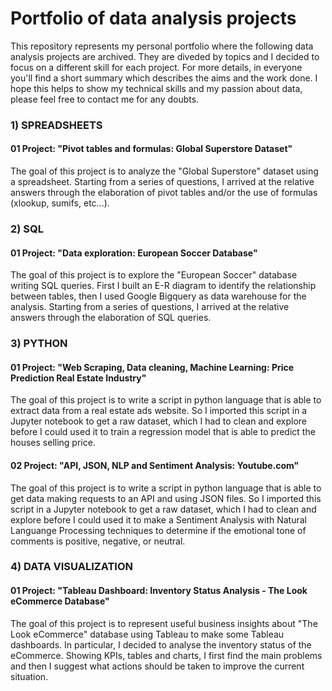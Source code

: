 # Portfolio of data analysis projects

This repository represents my personal portfolio where the following data analysis projects are archived. They are diveded by topics and  I decided to focus on a different skill for each project. For more details, in everyone you'll find a short summary which describes the aims and the work done. I hope this helps to show my technical skills and my passion about data, please feel free to contact me for any doubts.

### 1) SPREADSHEETS
####  01 Project: "Pivot tables and formulas: Global Superstore Dataset"

The goal of this project is to analyze the "Global Superstore" dataset using a spreadsheet. Starting from a series of questions, I arrived at the relative answers through the elaboration of pivot tables and/or the use of formulas (xlookup, sumifs, etc...).

### 2) SQL
####  01 Project: "Data exploration: European Soccer Database"

The goal of this project is to explore the "European Soccer" database writing SQL queries. First I built an E-R diagram to identify the relationship between tables, then I used Google Bigquery as data warehouse for the analysis. Starting from a series of questions, I arrived at the relative answers through the elaboration of SQL queries.

### 3) PYTHON
####  01 Project: "Web Scraping, Data cleaning, Machine Learning: Price Prediction Real Estate Industry"

The goal of this project is to write a script in python language that is able to extract data from a real estate ads website. So I imported this script in a Jupyter notebook to get a raw dataset, which I had to clean and explore before I could used it to train a regression model that is able to predict the houses selling price. 

####  02 Project: "API, JSON, NLP and Sentiment Analysis: Youtube.com"

The goal of this project is to write a script in python language that is able to get data making requests to an API and using JSON files. So I imported this script in a Jupyter notebook to get a raw dataset, which I had to clean and explore before I could used it to make a Sentiment Analysis with Natural Languange Processing techniques to determine if the emotional tone of comments is positive, negative, or neutral.

### 4) DATA VISUALIZATION
####  01 Project: "Tableau Dashboard: Inventory Status Analysis - The Look eCommerce Database"

The goal of this project is to represent useful business insights about "The Look eCommerce" database using Tableau to make some Tableau dashboards. In particular, I decided to analyse the inventory status of the eCommerce. Showing KPIs, tables and charts, I first find the main problems and then I suggest what actions should be taken to improve the current situation.
